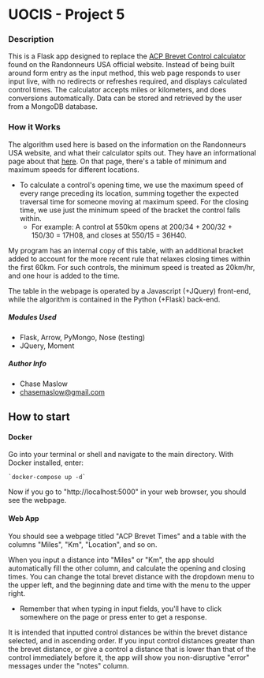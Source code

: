 # UOCIS - Project 5
### Description
This is a Flask app designed to replace the [ACP Brevet Control calculator](https://rusa.org/octime_acp.html) found on the Randonneurs USA official website. Instead of being built around form entry as the input method, this web page responds to user input live, with no redirects or refreshes required, and displays calculated control times. The calculator accepts miles or kilometers, and does conversions automatically. Data can be stored and retrieved by the user from a MongoDB database.

### How it Works
The algorithm used here is based on the information on the Randonneurs USA website, and what their calculator spits out. They have an informational page about that [here](https://rusa.org/pages/acp-brevet-control-times-calculator). On that page, there's a table of minimum and maximum speeds for different locations.

* To calculate a control's opening time, we use the maximum speed of every range preceding its location, summing together the expected traversal time for someone moving at maximum speed. For the closing time, we use just the minimum speed of the bracket the control falls within.
	* For example: A control at 550km opens at 200/34 + 200/32 + 150/30 = 17H08, and closes at 550/15 = 36H40.

My program has an internal copy of this table, with an additional bracket added to account for the more recent rule that relaxes closing times within the first 60km. For such controls, the minimum speed is treated as 20km/hr, and one hour is added to the time.

The table in the webpage is operated by a Javascript (+JQuery) front-end, while the algorithm is contained in the Python (+Flask) back-end. 

##### Modules Used
* Flask, Arrow, PyMongo, Nose (testing)
* JQuery, Moment

##### Author Info
* Chase Maslow
* chasemaslow@gmail.com

## How to start

#### Docker 
Go into your terminal or shell and navigate to the main directory. With Docker installed, enter:

	`docker-compose up -d`

Now if you go to "http://localhost:5000" in your web browser, you should see the webpage.

#### Web App
You should see a webpage titled "ACP Brevet Times" and a table with the columns "Miles", "Km", "Location", and so on.

When you input a distance into "Miles" or "Km", the app should automatically fill the other column, and calculate the opening and closing times. You can change the total brevet distance with the dropdown menu to the upper left, and the beginning date and time with the menu to the upper right.

* Remember that when typing in input fields, you'll have to click somewhere on the page or press enter to get a response.

It is intended that inputted control distances be within the brevet distance selected, and in ascending order. If you input control distances greater than the brevet distance, or give a control a distance that is lower than that of the control immediately before it, the app will show you non-disruptive "error" messages under the "notes" column.
